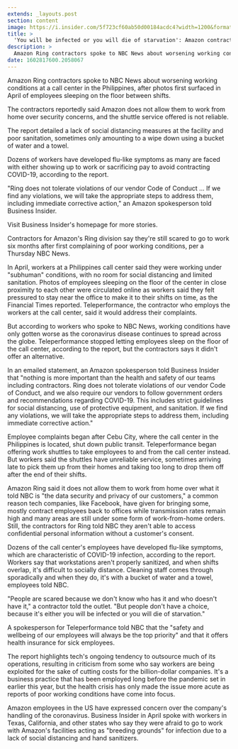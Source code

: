 ```yaml
--- 
extends: _layouts.post 
section: content 
image: https://i.insider.com/5f723cf60ab50d00184acdc4?width=1200&format=jpeg 
title: > 
  'You will be infected or you will die of starvation': Amazon contractors reportedly say their office is still unsafe months after first complaining of 'subhuman' conditions 
description: > 
  Amazon Ring contractors spoke to NBC News about worsening working conditions at a call center in the Philippines, after photos first surfaced in April of employees sleeping on the floor between shifts.Contractors for Amazon's Ring division say they're still scared to go to work six months after first complaining of poor working conditions, per a Thursday NBC News.But according to workers who spoke to NBC News, working conditions have only gotten worse as the coronavirus disease continues to spread across the globe.Still, the contractors for Ring told NBC they aren't able to access confidential personal information without a customer's consent.Cleaning staff comes through sporadically and when they do, it's with a bucket of water and a towel, employees told NBC. 
date: 1602817600.2058067 
--- 
```

Amazon Ring contractors spoke to NBC News about worsening working conditions at a call center in the Philippines, after photos first surfaced in April of employees sleeping on the floor between shifts.

The contractors reportedly said Amazon does not allow them to work from home over security concerns, and the shuttle service offered is not reliable.

The report detailed a lack of social distancing measures at the facility and poor sanitation, sometimes only amounting to a wipe down using a bucket of water and a towel.

Dozens of workers have developed flu-like symptoms as many are faced with either showing up to work or sacrificing pay to avoid contracting COVID-19, according to the report.

"Ring does not tolerate violations of our vendor Code of Conduct ... If we find any violations, we will take the appropriate steps to address them, including immediate corrective action," an Amazon spokesperson told Business Insider.

Visit Business Insider's homepage for more stories.

Contractors for Amazon's Ring division say they're still scared to go to work six months after first complaining of poor working conditions, per a Thursday NBC News.

In April, workers at a Philippines call center said they were working under "subhuman" conditions, with no room for social distancing and limited sanitation. Photos of employees sleeping on the floor of the center in close proximity to each other were circulated online as workers said they felt pressured to stay near the office to make it to their shifts on time, as the Financial Times reported. Teleperformance, the contractor who employs the workers at the call center, said it would address their complaints.

But according to workers who spoke to NBC News, working conditions have only gotten worse as the coronavirus disease continues to spread across the globe. Teleperformance stopped letting employees sleep on the floor of the call center, according to the report, but the contractors says it didn't offer an alternative.

In an emailed statement, an Amazon spokesperson told Business Insider that "nothing is more important than the health and safety of our teams including contractors. Ring does not tolerate violations of our vendor Code of Conduct, and we also require our vendors to follow government orders and recommendations regarding COVID-19. This includes strict guidelines for social distancing, use of protective equipment, and sanitation. If we find any violations, we will take the appropriate steps to address them, including immediate corrective action."

Employee complaints began after Cebu City, where the call center in the Philippines is located, shut down public transit. Teleperformance began offering work shuttles to take employees to and from the call center instead. But workers said the shuttles have unreliable service, sometimes arriving late to pick them up from their homes and taking too long to drop them off after the end of their shifts.

Amazon Ring said it does not allow them to work from home over what it told NBC is "the data security and privacy of our customers," a common reason tech companies, like Facebook, have given for bringing some, mostly contract employees back to offices while transmission rates remain high and many areas are still under some form of work-from-home orders. Still, the contractors for Ring told NBC they aren't able to access confidential personal information without a customer's consent.

Dozens of the call center's employees have developed flu-like symptoms, which are characteristic of COVID-19 infection, according to the report. Workers say that workstations aren't properly sanitized, and when shifts overlap, it's difficult to socially distance. Cleaning staff comes through sporadically and when they do, it's with a bucket of water and a towel, employees told NBC.

"People are scared because we don't know who has it and who doesn't have it," a contractor told the outlet. "But people don't have a choice, because it's either you will be infected or you will die of starvation."

A spokesperson for Teleperformance told NBC that the "safety and wellbeing of our employees will always be the top priority" and that it offers health insurance for sick employees.

The report highlights tech's ongoing tendency to outsource much of its operations, resulting in criticism from some who say workers are being exploited for the sake of cutting costs for the billion-dollar companies. It's a business practice that has been employed long before the pandemic set in earlier this year, but the health crisis has only made the issue more acute as reports of poor working conditions have come into focus.

Amazon employees in the US have expressed concern over the company's handling of the coronavirus. Business Insider in April spoke with workers in Texas, California, and other states who say they were afraid to go to work with Amazon's facilities acting as "breeding grounds" for infection due to a lack of social distancing and hand sanitizers.